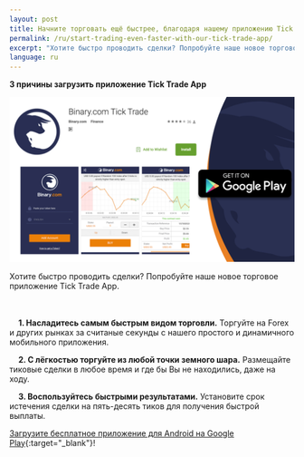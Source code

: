 ```yaml
---
layout: post
title: Начните торговать ещё быстрее, благодаря нашему приложению Tick Trade App
permalink: /ru/start-trading-even-faster-with-our-tick-trade-app/
excerpt: "Хотите быстро проводить сделки? Попробуйте наше новое торговое приложение Tick Trade App...."
language: ru
---
```



**3 причины загрузить приложение Tick Trade App**


<a href="https://play.google.com/store/apps/details?id=com.binary.ticktrade&utm_source=blog&utm_medium=social&utm_campaign=blog_post_en" target="_blank"><img src="/images/ticktrade_promote.png" alt="Binary.com"></a>

Хотите быстро проводить сделки? Попробуйте наше новое торговое приложение Tick Trade App.

<br><br>
&nbsp;&nbsp;&nbsp;&nbsp;**1. Насладитесь самым быстрым видом торговли.** Торгуйте на Forex и других рынках за считаные секунды с нашего простого и динамичного мобильного приложения.

&nbsp;&nbsp;&nbsp;&nbsp;**2. С лёгкостью торгуйте из любой точки земного шара.** Размещайте тиковые сделки в любое время и где бы Вы не находились, даже на ходу. 

&nbsp;&nbsp;&nbsp;&nbsp;**3. Воспользуйтесь быстрыми результатами.** Установите срок истечения сделки на пять-десять тиков для получения быстрой выплаты. 

[Загрузите бесплатное приложение для Android на Google Play](https://play.google.com/store/apps/details?id=com.binary.ticktrade&utm_source=blog&utm_medium=social&utm_campaign=blog_post_en){:target="_blank"}!